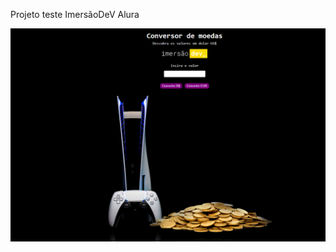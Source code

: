 Projeto teste ImersãoDeV Alura

![alt text](https://github.com/FeBotero/Conversor-de-moedas/blob/main/img.png)

